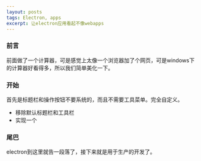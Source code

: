 ```yaml
---
layout: posts
tags: Electron, apps
excerpt: 让electron应用看起不像webapps
---
```

### 前言
前面做了一个计算器，可是感觉上太像一个浏览器加了个网页，可是windows下的计算器好看得多，所以我们简单美化一下。
### 开始
首先是标题栏和操作按钮不要系统的，而且不需要工具菜单。完全自定义。
- 移除默认标题栏和工具栏
- 实现一个

### 尾巴
electron到这里就告一段落了，接下来就是用于生产的开发了。